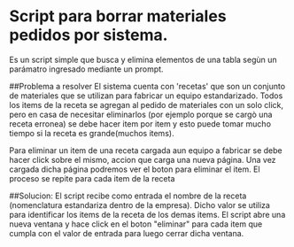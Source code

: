 # Script para borrar materiales pedidos por sistema.
Es un script simple que busca y elimina elementos de una tabla segùn un parámatro ingresado mediante un prompt.

##Problema a resolver
El sistema cuenta con 'recetas' que son un conjunto de materiales que se utilizan para fabricar un equipo estandarizado.
Todos los items de la receta se agregan al pedido de materiales con un solo click, pero en casa de necesitar eliminarlos (por ejemplo porque se cargò una receta erronea) se debe hacer item por item y esto puede tomar mucho tiempo si la receta es grande(muchos items).

Para eliminar un item de una receta cargada aun equipo a fabricar se debe hacer click sobre el mismo, accion que carga una nueva página. Una vez cargada dicha página podremos ver el boton para eliminar el item.
El proceso se repite para cada item de la receta

##Solucion:
El script recibe como entrada el nombre de la receta (nomenclatura estandariza dentro de la empresa). Dicho valor se utiliza para identificar los items de la receta de los demas items.
El script abre una nueva ventana y hace click en el boton "eliminar" para cada item que cumpla con el valor de entrada para luego cerrar dicha ventana.
